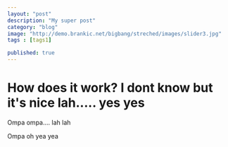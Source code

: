 ```yaml
---
layout: "post"
description: "My super post"
category: "blog"
image: "http://demo.brankic.net/bigbang/streched/images/slider3.jpg"
tags : [tags1]

published: true
---
```


# How does it work? I dont know but it's nice lah..... yes yes

Ompa ompa.... lah lah

Ompa oh yea yea